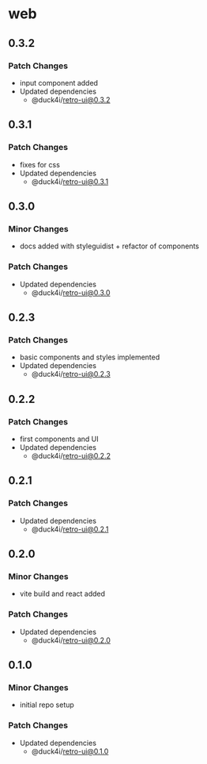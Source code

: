 # web

## 0.3.2

### Patch Changes

- input component added
- Updated dependencies
  - @duck4i/retro-ui@0.3.2

## 0.3.1

### Patch Changes

- fixes for css
- Updated dependencies
  - @duck4i/retro-ui@0.3.1

## 0.3.0

### Minor Changes

- docs added with styleguidist + refactor of components

### Patch Changes

- Updated dependencies
  - @duck4i/retro-ui@0.3.0

## 0.2.3

### Patch Changes

- basic components and styles implemented
- Updated dependencies
  - @duck4i/retro-ui@0.2.3

## 0.2.2

### Patch Changes

- first components and UI
- Updated dependencies
  - @duck4i/retro-ui@0.2.2

## 0.2.1

### Patch Changes

- Updated dependencies
  - @duck4i/retro-ui@0.2.1

## 0.2.0

### Minor Changes

- vite build and react added

### Patch Changes

- Updated dependencies
  - @duck4i/retro-ui@0.2.0

## 0.1.0

### Minor Changes

- initial repo setup

### Patch Changes

- Updated dependencies
  - @duck4i/retro-ui@0.1.0
